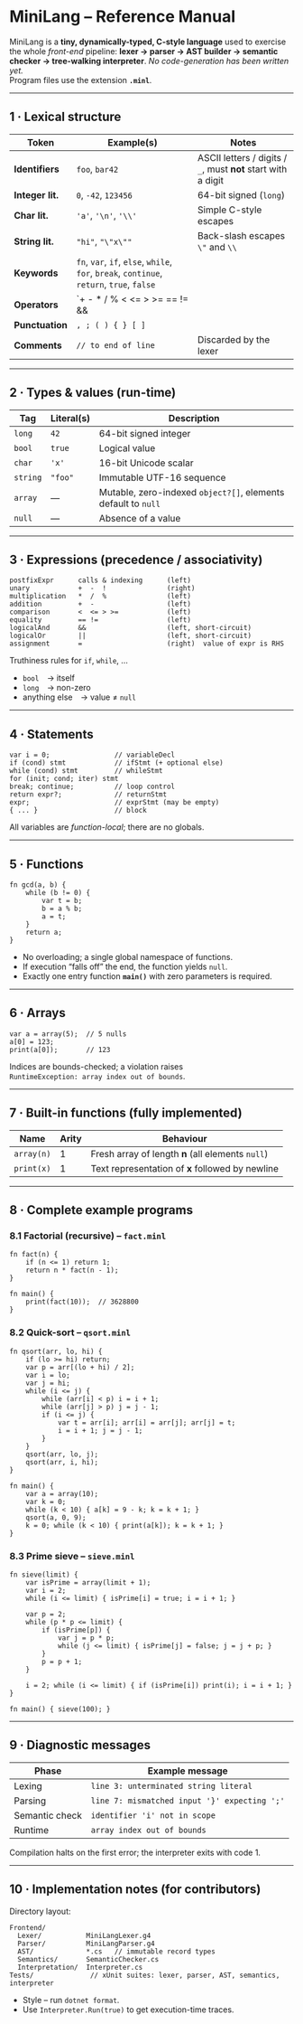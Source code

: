 # MiniLang – Reference Manual  

MiniLang is a **tiny, dynamically-typed, C-style language** used to exercise the
whole *front-end* pipeline: **lexer → parser → AST builder → semantic checker
→ tree-walking interpreter**.  *No code-generation has been written yet.*  
Program files use the extension **`.minl`**.

---

## 1 · Lexical structure

| Token            | Example(s)            | Notes                                                             |
|------------------|-----------------------|-------------------------------------------------------------------|
| **Identifiers**  | `foo`, `bar42`        | ASCII letters / digits / `_`, must **not** start with a digit     |
| **Integer lit.** | `0`, `-42`, `123456`  | 64-bit signed (`long`)                                            |
| **Char lit.**    | `'a'`, `'\n'`, `'\\'` | Simple C-style escapes                                            |
| **String lit.**  | `"hi"`, `"\"x\""`     | Back-slash escapes `\"` and `\\`                                  |
| **Keywords**     | `fn`, `var`, `if`, `else`, `while`, `for`, `break`, `continue`, `return`, `true`, `false` |
| **Operators**    | `+ - * / % < <= > >= == != && || ! =`             | All left-associative                                               |
| **Punctuation**  | `, ; ( ) { } [ ]`     |                                                                   |
| **Comments**     | `// to end of line`   | Discarded by the lexer                                            |

---

## 2 · Types & values (run-time)

| Tag    | Literal(s) | Description                                                     |
|--------|------------|-----------------------------------------------------------------|
| `long` | `42`       | 64-bit signed integer                                           |
| `bool` | `true`     | Logical value                                                   |
| `char` | `'x'`      | 16-bit Unicode scalar                                           |
| `string` | `"foo"`  | Immutable UTF-16 sequence                                       |
| `array`| —          | Mutable, zero-indexed `object?[]`, elements default to `null`   |
| `null` | —          | Absence of a value                                              |

---

## 3 · Expressions (precedence / associativity)

```
postfixExpr      calls & indexing      (left)
unary            +  -  !               (right)
multiplication   *  /  %               (left)
addition         +  -                  (left)
comparison       <  <= > >=            (left)
equality         == !=                 (left)
logicalAnd       &&                    (left, short-circuit)
logicalOr        ||                    (left, short-circuit)
assignment       =                     (right)  value of expr is RHS
```

Truthiness rules for `if`, `while`, …  

* `bool` → itself  
* `long` → non-zero  
* anything else → value ≠ `null`

---

## 4 · Statements

```
var i = 0;                // variableDecl
if (cond) stmt            // ifStmt (+ optional else)
while (cond) stmt         // whileStmt
for (init; cond; iter) stmt
break; continue;          // loop control
return expr?;             // returnStmt
expr;                     // exprStmt (may be empty)
{ ... }                   // block
```

All variables are *function-local*; there are no globals.

---

## 5 · Functions

```minl
fn gcd(a, b) {
    while (b != 0) {
        var t = b;
        b = a % b;
        a = t;
    }
    return a;
}
```

* No overloading; a single global namespace of functions.  
* If execution “falls off” the end, the function yields `null`.  
* Exactly one entry function **`main()`** with zero parameters is required.

---

## 6 · Arrays

```minl
var a = array(5);  // 5 nulls
a[0] = 123;
print(a[0]);       // 123
```

Indices are bounds-checked; a violation raises  
`RuntimeException: array index out of bounds`.

---

## 7 · Built-in functions (fully implemented)

| Name        | Arity | Behaviour                                             |
|-------------|-------|-------------------------------------------------------|
| `array(n)`  | 1     | Fresh array of length **n** (all elements `null`)     |
| `print(x)`  | 1     | Text representation of **x** followed by newline      |

---

## 8 · Complete example programs

### 8.1 Factorial (recursive) – `fact.minl`

```minl
fn fact(n) {
    if (n <= 1) return 1;
    return n * fact(n - 1);
}

fn main() {
    print(fact(10));  // 3628800
}
```

### 8.2 Quick-sort – `qsort.minl`

```minl
fn qsort(arr, lo, hi) {
    if (lo >= hi) return;
    var p = arr[(lo + hi) / 2];
    var i = lo;
    var j = hi;
    while (i <= j) {
        while (arr[i] < p) i = i + 1;
        while (arr[j] > p) j = j - 1;
        if (i <= j) {
            var t = arr[i]; arr[i] = arr[j]; arr[j] = t;
            i = i + 1; j = j - 1;
        }
    }
    qsort(arr, lo, j);
    qsort(arr, i, hi);
}

fn main() {
    var a = array(10);
    var k = 0;
    while (k < 10) { a[k] = 9 - k; k = k + 1; }
    qsort(a, 0, 9);
    k = 0; while (k < 10) { print(a[k]); k = k + 1; }
}
```

### 8.3 Prime sieve – `sieve.minl`

```minl
fn sieve(limit) {
    var isPrime = array(limit + 1);
    var i = 2;
    while (i <= limit) { isPrime[i] = true; i = i + 1; }

    var p = 2;
    while (p * p <= limit) {
        if (isPrime[p]) {
            var j = p * p;
            while (j <= limit) { isPrime[j] = false; j = j + p; }
        }
        p = p + 1;
    }

    i = 2; while (i <= limit) { if (isPrime[i]) print(i); i = i + 1; }
}

fn main() { sieve(100); }
```

---

## 9 · Diagnostic messages

| Phase          | Example message                               |
|----------------|-----------------------------------------------|
| Lexing         | `line 3: unterminated string literal`         |
| Parsing        | `line 7: mismatched input '}' expecting ';'`  |
| Semantic check | `identifier 'i' not in scope`                 |
| Runtime        | `array index out of bounds`                   |

Compilation halts on the first error; the interpreter exits with code 1.

---

## 10 · Implementation notes (for contributors)

Directory layout:

```
Frontend/
  Lexer/           MiniLangLexer.g4
  Parser/          MiniLangParser.g4
  AST/             *.cs   // immutable record types
  Semantics/       SemanticChecker.cs
  Interpretation/  Interpreter.cs
Tests/              // xUnit suites: lexer, parser, AST, semantics, interpreter
```

* Style – run `dotnet format`.  
* Use `Interpreter.Run(true)` to get execution-time traces.